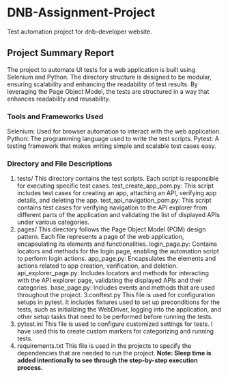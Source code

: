 # DNB-Assignment-Project
Test automation project for dnb-developer website.

## Project Summary Report
The project to automate UI tests for a web application is built using Selenium and Python. The directory structure is designed to be modular, ensuring scalability and enhancing the readability of test results. By leveraging the Page Object Model, the tests are structured in a way that enhances readability and reusability.

### Tools and Frameworks Used
Selenium: Used for browser automation to interact with the web application.
Python: The programming language used to write the test scripts.
Pytest: A testing framework that makes writing simple and scalable test cases easy.

### Directory and File Descriptions
1. tests/
This directory contains the test scripts. Each script is responsible for executing specific test cases.
test_create_app_pom.py: This script includes test cases for creating an app, attaching an API, verifying app details, and deleting the app.
test_api_navigation_pom.py: This script contains test cases for verifying navigation to the API explorer from different parts of the application and validating the list of displayed APIs under various categories.
2. pages/
This directory follows the Page Object Model (POM) design pattern. Each file represents a page of the web application, encapsulating its elements and functionalities.
login_page.py: Contains locators and methods for the login page, enabling the automation script to perform login actions.
app_page.py: Encapsulates the elements and actions related to app creation, verification, and deletion.
api_explorer_page.py: Includes locators and methods for interacting with the API explorer page, validating the displayed APIs and their categories.
base_page.py: Includes events and methods that are used throughout the project.
3.conftest.py
This file is used for configuration setups in pytest. It includes fixtures used to set up preconditions for the tests, such as initializing the WebDriver, logging into the application, and other setup tasks that need to be performed before running the tests.
4. pytest.ini
This file is used to configure customized settings for tests. I have used this to create custom markers for categorizing and running tests.
5. requirements.txt
This file is used in the projects to specify the dependencies that are needed to run the project.
**Note: Sleep time is added intentionally to see through the step-by-step execution process.**
